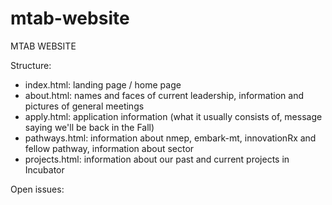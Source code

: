 # mtab-website
MTAB WEBSITE

Structure:
- index.html: landing page / home page
- about.html: names and faces of current leadership, information and pictures of general meetings
- apply.html: application information (what it usually consists of, message saying we'll be back in the Fall)
- pathways.html: information about nmep, embark-mt, innovationRx and fellow pathway, information about sector
- projects.html: information about our past and current projects in Incubator

Open issues:
